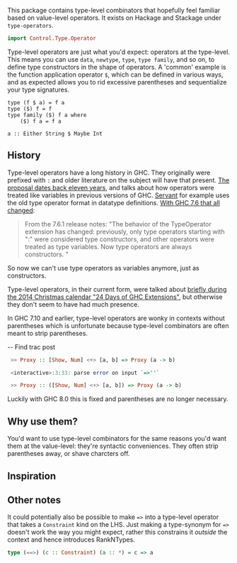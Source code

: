 
This package contains type-level combinators that hopefully feel familiar based
on value-level operators. It exists on Hackage and Stackage under
`type-operators`.

```haskell
import Control.Type.Operator
```

Type-level operators are just what you'd expect: operators at the type-level.
This means you can use `data`, `newtype`, `type`, `type family`, and so on, to
define type constructors in the shape of operators. A 'common' example is the
function application operator `$`, which can be defined in various ways, and as
expected allows you to rid excessive parentheses and sequentialize your type
signatures.

```
type (f $ a) = f a
type ($) f = f
type family ($) f a where
    ($) f a = f a

a :: Either String $ Maybe Int
```

## History

Type-level operators have a long history in GHC. They originally were prefixed
with `:` and older literature on the subject will have that present. [The
proposal dates back eleven years](https://prime.haskell.org/wiki/InfixTypeConstructors),
and talks about how operators were treated like variables in previous versions
of GHC.
[Servant](http://www.arow.info/blog/posts/2015-07-10-servant-intro.html) for
example uses the old type operator format in datatype definitions.
[With GHC 7.6 that all changed](https://ghc.haskell.org/trac/ghc/ticket/1930):

> From the 7.6.1 release notes: "The behavior of the TypeOperator extension has changed: previously, only type operators starting with ":" were considered type constructors, and other operators were treated as type variables. Now type operators are always constructors. "

So now we can't use type operators as variables anymore, just as constructors.

Type-level operators, in their current form, were talked about [briefly during
the 2014 Christmas calendar "24 Days of GHC Extensions"](https://ocharles.org.uk/blog/posts/2014-12-08-type-operators.html),
but otherwise they don't seem to have had much presence.

In GHC 7.10 and earlier, type-level operators are wonky in contexts without
parentheses which is unfortunate because type-level combinators are often
meant to strip parentheses.

-- Find trac post

```haskell
 >> Proxy :: [Show, Num] <+> [a, b] => Proxy (a -> b)

 <interactive>:3:33: parse error on input `=>''`

 >> Proxy :: ([Show, Num] <+> [a, b]) => Proxy (a -> b)
```

Luckily with GHC 8.0 this is fixed and parentheses are no longer necessary.

## Why use them?

You'd want to use type-level combinators for the same reasons you'd want them
at the value-level: they're syntactic conveniences. They often strip parentheses
away, or shave charcters off.

## Inspiration

## Other notes

It could potentially also be possible to make `=>` into a type-level operator
that takes a `Constraint` kind on the LHS. Just making a type-synonym for `=>`
doesn't work the way you might expect, rather this constrains it *outside* the
context and hence introduces RankNTypes.

```haskell
type (==>) (c :: Constraint) (a :: *) = c => a
```

